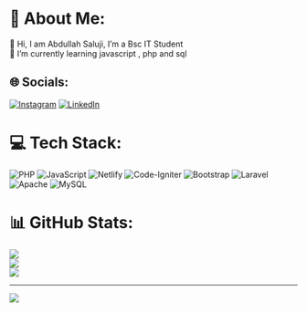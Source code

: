 # 💫 About Me:
🔭 Hi, I am Abdullah Saluji,  I’m a Bsc IT Student<br>🌱 I’m currently learning javascript , php and sql


## 🌐 Socials:
[![Instagram](https://img.shields.io/badge/Instagram-%23E4405F.svg?logo=Instagram&logoColor=white)](https://instagram.com/abdullahsaluji) [![LinkedIn](https://img.shields.io/badge/LinkedIn-%230077B5.svg?logo=linkedin&logoColor=white)](https://linkedin.com/in/abdullahsaluji) 

# 💻 Tech Stack:
![PHP](https://img.shields.io/badge/php-%23777BB4.svg?style=for-the-badge&logo=php&logoColor=white) ![JavaScript](https://img.shields.io/badge/javascript-%23323330.svg?style=for-the-badge&logo=javascript&logoColor=%23F7DF1E) ![Netlify](https://img.shields.io/badge/netlify-%23000000.svg?style=for-the-badge&logo=netlify&logoColor=#00C7B7) ![Code-Igniter](https://img.shields.io/badge/CodeIgniter-%23EF4223.svg?style=for-the-badge&logo=codeIgniter&logoColor=white) ![Bootstrap](https://img.shields.io/badge/bootstrap-%238511FA.svg?style=for-the-badge&logo=bootstrap&logoColor=white) ![Laravel](https://img.shields.io/badge/laravel-%23FF2D20.svg?style=for-the-badge&logo=laravel&logoColor=white) ![Apache](https://img.shields.io/badge/apache-%23D42029.svg?style=for-the-badge&logo=apache&logoColor=white) ![MySQL](https://img.shields.io/badge/mysql-4479A1.svg?style=for-the-badge&logo=mysql&logoColor=white)
# 📊 GitHub Stats:
![](https://github-readme-stats.vercel.app/api?username=abdullahsaluji91&theme=dark&hide_border=true&include_all_commits=false&count_private=false)<br/>
![](https://github-readme-streak-stats.herokuapp.com/?user=abdullahsaluji91&theme=dark&hide_border=true)<br/>
![](https://github-readme-stats.vercel.app/api/top-langs/?username=abdullahsaluji91&theme=dark&hide_border=true&include_all_commits=false&count_private=false&layout=compact)

---
[![](https://visitcount.itsvg.in/api?id=abdullahsaluji91&icon=0&color=0)](https://visitcount.itsvg.in)

<!-- Proudly created with GPRM ( https://gprm.itsvg.in ) -->
